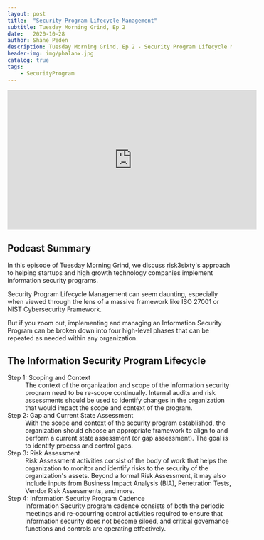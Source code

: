 ```yaml
---
layout: post
title:  "Security Program Lifecycle Management"
subtitle: Tuesday Morning Grind, Ep 2
date:   2020-10-28
author: Shane Peden
description: Tuesday Morning Grind, Ep 2 - Security Program Lifecycle Management.
header-img: img/phalanx.jpg
catalog: true
tags:
    - SecurityProgram
---
```


<iframe width="560" height="315" src="https://www.youtube.com/embed/LIUUWHnQ1Oc" frameborder="0" allow="accelerometer; autoplay; clipboard-write; encrypted-media; gyroscope; picture-in-picture" allowfullscreen></iframe>

## Podcast Summary

<p class="intro">In this episode of Tuesday Morning Grind, we discuss risk3sixty's approach to helping startups and high growth technology companies implement information security programs.</p>

Security Program Lifecycle Management can seem daunting, especially when viewed through the lens of a massive framework like ISO 27001 or NIST Cybersecurity Framework.

But if you zoom out, implementing and managing an Information Security Program can be broken down into four high-level phases that can be repeated as needed within any organization. 


## The Information Security Program Lifecycle
<dl>
  <dt>Step 1: Scoping and Context</dt>
  <dd>The context of the organization and scope of the information security program need to be re-scope continually. Internal audits and risk assessments should be used to identify changes in the organization that would impact the scope and context of the program.</dd>
  
  <dt>Step 2: Gap and Current State Assessment</dt>
  <dd>With the scope and context of the security program established, the organization should choose an appropriate framework to align to and perform a current state assessment (or gap assessment). The goal is to identify process and control gaps.</dd>
  
  <dt>Step 3: Risk Assessment</dt>
  <dd>Risk Assessment activities consist of the body of work that helps the organization to monitor and identify risks to the security of the organization's assets. Beyond a formal Risk Assessment, it may also include inputs from Business Impact Analysis (BIA), Penetration Tests, Vendor Risk Assessments, and more.</dd>
  
  <dt>Step 4: Information Security Program Cadence</dt>
  <dd>Information Security program cadence consists of both the periodic meetings and re-occurring control activities required to ensure that information security does not become siloed, and critical governance functions and controls are operating effectively.</dd>
</dl>


